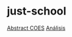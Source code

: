 # just-school
 
[Abstract COES](https://educacion-meritocracia.github.io/just-school/conferencias/coes/propuesta.html) 
[Análisis](https://educacion-meritocracia.github.io/just-school/processing/analisis.html) 
